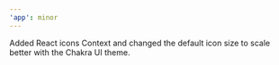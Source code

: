 ```yaml
---
'app': minor
---
```


Added React icons Context and changed the default icon size to scale better with the Chakra UI theme.

